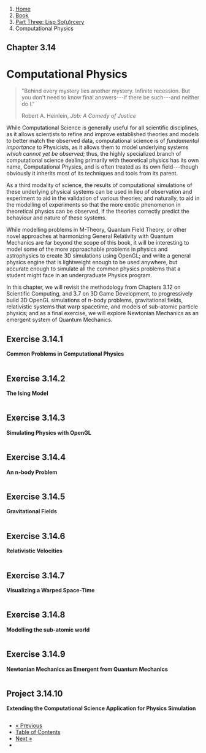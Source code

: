 <ol class="breadcrumb">
  <li><a href="/">Home</a></li>
  <li><a href="/book/">Book</a></li>
  <li><a href="/book/3-00-00-overview/">Part Three: Lisp So(u)rcery</a></li>
  <li class="active">Computational Physics</li>
</ol>

## Chapter 3.14

# Computational Physics

> "Behind every mystery lies another mystery. Infinite recession. But you don't need to know final answers---if there be such---and neither do I."
> <footer>Robert A. Heinlein, <em>Job: A Comedy of Justice</em></footer>

While Computational Science is generally useful for all scientific disciplines, as it allows scientists to refine and improve established theories and models to better match the observed data, computational science is of *fundamental importance* to Physicists, as it allows them to model underlying systems *which cannot yet be observed*; thus, the highly specialized branch of computational science dealing primarily with theoretical physics has its own name, Computational Physics, and is often treated as its own field---though obviously it inherits most of its techniques and tools from its parent.

As a third modality of science, the results of computational simulations of these underlying physical systems can be used in lieu of observation and experiment to aid in the validation of various theories; and naturally, to aid in the modelling of experiments so that the more exotic phenomenon in theoretical physics can be observed, if the theories correctly predict the behaviour and nature of these systems.

While modelling problems in M-Theory, Quantum Field Theory, or other novel approaches at harmonizing General Relativity with Quantum Mechanics are far beyond the scope of this book, it will be interesting to model some of the more approachable problems in physics and astrophysics to create 3D simulations using OpenGL; and write a general physics engine that is lightweight enough to be used anywhere, but accurate enough to simulate all the common physics problems that a student might face in an undergraduate Physics program.

In this chapter, we will revisit the methodology from Chapters 3.12 on Scientific Computing, and 3.7 on 3D Game Development, to progressively build 3D OpenGL simulations of n-body problems, gravitational fields, relativistic systems that warp spacetime, and models of sub-atomic particle physics; and as a final exercise, we will explore Newtonian Mechanics as an emergent system of Quantum Mechanics.

## Exercise 3.14.1

**Common Problems in Computational Physics**

```lisp

```

## Exercise 3.14.2

**The Ising Model**

```lisp

```

## Exercise 3.14.3

**Simulating Physics with OpenGL**

```lisp

```

## Exercise 3.14.4

**An n-body Problem**

```lisp

```

## Exercise 3.14.5

**Gravitational Fields**

```lisp

```

## Exercise 3.14.6

**Relativistic Velocities**

```lisp

```

## Exercise 3.14.7

**Visualizing a Warped Space-Time**

```lisp

```

## Exercise 3.14.8

**Modelling the sub-atomic world**

```lisp

```

## Exercise 3.14.9

**Newtonian Mechanics as Emergent from Quantum Mechanics**

```lisp

```

## Project 3.14.10

**Extending the Computational Science Application for Physics Simulation**

```lisp

```

<ul class="pager">
  <li class="previous"><a href="/book/3-13-00-scientific-computing/">&laquo; Previous</a></li>
  <li><a href="/book/">Table of Contents</a></li>
  <li class="next"><a href="/book/3-15-00-quantum-computing.md">Next &raquo;</a><li>
</ul>

